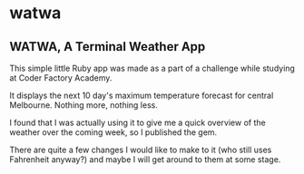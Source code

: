 # watwa
## WATWA, A Terminal Weather App

This simple little Ruby app was made as a part of a challenge while studying at
Coder Factory Academy.

It displays the next 10 day's maximum temperature forecast for central
Melbourne. Nothing more, nothing less.

I found that I was actually using it to give me a quick overview of the weather
over the coming week, so I published the gem.

There are quite a few changes I would like to make to it (who still uses
Fahrenheit anyway?) and maybe I will get around to them at some stage.
